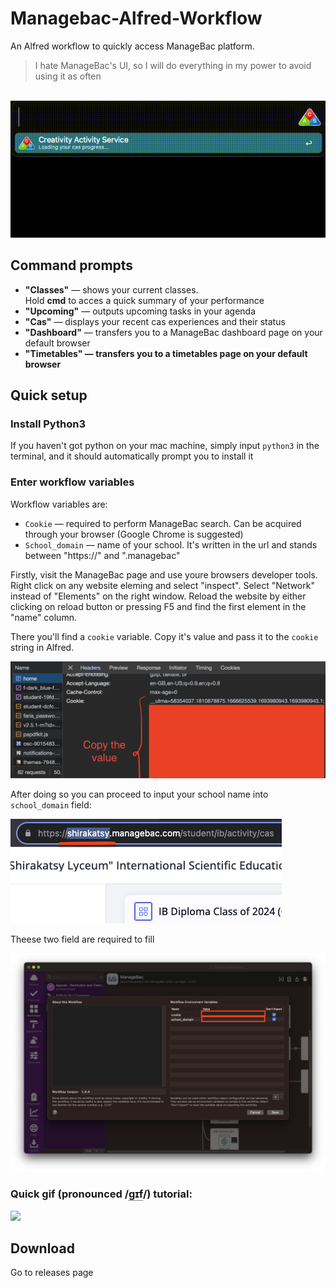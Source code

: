 <h1>Managebac-Alfred-Workflow</h1>
<p>An Alfred workflow to quickly access ManageBac platform.</p>
<blockquote cite="https://elkopasto.dev">
I hate ManageBac's UI, so I will do everything in my power to avoid using it as often
</blockquote>
<br>

<img src="./README/preview.gif">


<h2>Command prompts</h2>
<ul>
<li><b>"Classes"</b> — shows your current classes.<br> Hold <b>cmd</b> to acces a quick summary of your performance </li>
<li><b>"Upcoming"</b> — outputs upcoming tasks in your agenda</li>
<li><b>"Cas"</b> — displays your recent cas experiences and their status</li>
<li><b>"Dashboard"</b> — transfers you to a ManageBac dashboard page on your default browser</li>
<li><b>"Timetables" — transfers you to a timetables page on your default browser</b></li>
</ul>

<h2>Quick setup</h2>
<h3>Install Python3</h3>
<p>If you haven't got python on your mac machine, simply input <code>python3</code> in the terminal, and it should automatically prompt you to install it</p>

<h3>Enter workflow variables</h3>
<p>Workflow variables are:</p>
<ul>
<li><code>Cookie</code> — required to perform ManageBac search. Can be acquired through your browser (Google Chrome is suggested)</li>
<li><code>School_domain</code> — name of your school. It's written in the url and stands between "https://" and ".managebac"</li>
</ul>
<p>Firstly, visit the ManageBac page and use youre browsers developer tools. Right click on any website eleming and select "inspect". Select "Network" instead of "Elements" on the right window. Reload the website by either clicking on reload button or pressing F5 and find the first element in the "name" column. </p> 
<p>There you'll find a <code>cookie</code> variable. Copy it's value and pass it to the <code>cookie</code> string in Alfred.
</p>
<img src="./README/cookie_value.png">
<p>After doing so you can proceed to input your school name into <code>school_domain</code> field:</p>
<img src="./README/school_domain.png">
<p>Theese two field are required to fill</p>
<img src="./README/workflow_variables.png">

<h3>Quick gif (pronounced /<span style="border-bottom:1px dotted"><span title="/ɡ/: 'g' in 'guy'">ɡ</span><span title="/ɪ/: 'i' in 'kit'">ɪ</span><span title="'f' in 'find'">f</span></span>/) tutorial:</h3>
<img src="./README/tutrorial.gif">

<h2>Download</h2>
<p>Go to releases page</p>